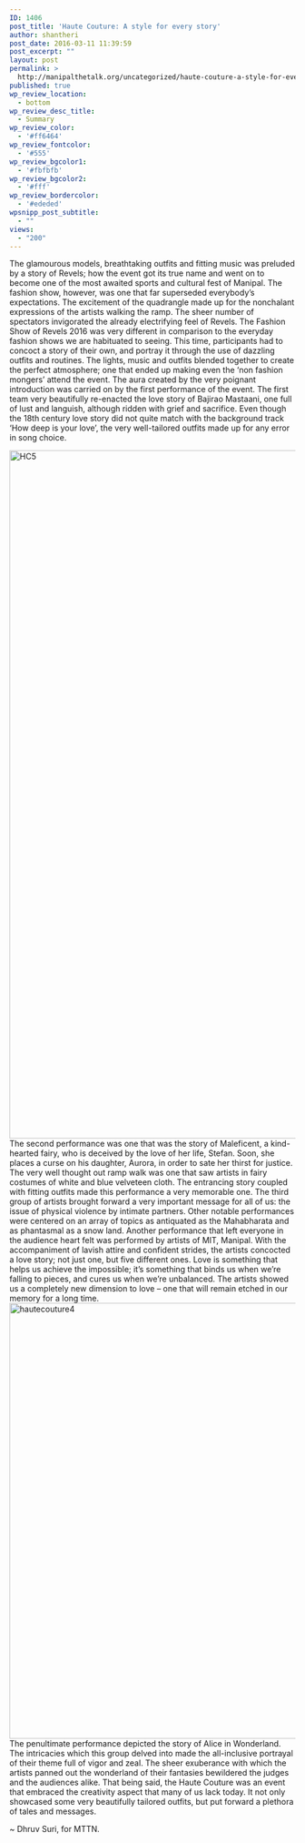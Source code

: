 ```yaml
---
ID: 1406
post_title: 'Haute Couture: A style for every story'
author: shantheri
post_date: 2016-03-11 11:39:59
post_excerpt: ""
layout: post
permalink: >
  http://manipalthetalk.org/uncategorized/haute-couture-a-style-for-every-story/
published: true
wp_review_location:
  - bottom
wp_review_desc_title:
  - Summary
wp_review_color:
  - '#ff6464'
wp_review_fontcolor:
  - '#555'
wp_review_bgcolor1:
  - '#fbfbfb'
wp_review_bgcolor2:
  - '#fff'
wp_review_bordercolor:
  - '#ededed'
wpsnipp_post_subtitle:
  - ""
views:
  - "200"
---
```

The glamourous models, breathtaking outfits and fitting music was preluded by a story of Revels; how the event got its true name and went on to become one of the most awaited sports and cultural fest of Manipal. The fashion show, however, was one that far superseded everybody’s expectations. The excitement of the quadrangle made up for the nonchalant expressions of the artists walking the ramp. The sheer number of spectators invigorated the already electrifying feel of Revels.
The Fashion Show of Revels 2016 was very different in comparison to the everyday fashion shows we are habituated to seeing. This time, participants had to concoct a story of their own, and portray it through the use of dazzling outfits and routines. The lights, music and outfits blended together to create the perfect atmosphere; one that ended up making even the ‘non fashion mongers’ attend the event.
The aura created by the very poignant introduction was carried on by the first performance of the event. The first team very beautifully re-enacted the love story of Bajirao Mastaani, one full of lust and languish, although ridden with grief and sacrifice. Even though the 18th century love story did not quite match with the background track ‘How deep is your love’, the very well-tailored outfits made up for any error in song choice.

<a href="http://manipalthetalk.net/wp-content/uploads/2016/03/12593727_1169779626366614_7857157621265221922_o.jpg" rel="attachment wp-att-1416"><img class="alignnone wp-image-1416" src="http://manipalthetalk.net/wp-content/uploads/2016/03/12593727_1169779626366614_7857157621265221922_o.jpg" alt="HC5" width="807" height="1210" /></a>
The second performance was one that was the story of Maleficent, a kind-hearted fairy, who is deceived by the love of her life, Stefan. Soon, she places a curse on his daughter, Aurora, in order to sate her thirst for justice. The very well thought out ramp walk was one that saw artists in fairy costumes of white and blue velveteen cloth. The entrancing story coupled with fitting outfits made this performance a very memorable one.
The third group of artists brought forward a very important message for all of us: the issue of physical violence by intimate partners. Other notable performances were centered on an array of topics as antiquated as the Mahabharata and as phantasmal as a snow land.
Another performance that left everyone in the audience heart felt was performed by artists of MIT, Manipal. With the accompaniment of lavish attire and confident strides, the artists concocted a love story; not just one, but five different ones. Love is something that helps us achieve the impossible; it’s something that binds us when we’re falling to pieces, and cures us when we’re unbalanced. The artists showed us a completely new dimension to love – one that will remain etched in our memory for a long time.<a href="http://manipalthetalk.net/wp-content/uploads/2016/03/hautecouture4.jpg" rel="attachment wp-att-1413"><img class=" wp-image-1413 aligncenter" src="http://manipalthetalk.net/wp-content/uploads/2016/03/hautecouture4.jpg" alt="hautecouture4" width="511" height="766" /></a>
The penultimate performance depicted the story of Alice in Wonderland. The intricacies which this group delved into made the all-inclusive portrayal of their theme full of vigor and zeal. The sheer exuberance with which the artists panned out the wonderland of their fantasies bewildered the judges and the audiences alike.
That being said, the Haute Couture was an event that embraced the creativity aspect that many of us lack today. It not only showcased some very beautifully tailored outfits, but put forward a plethora of tales and messages.

~ Dhruv Suri, for MTTN.